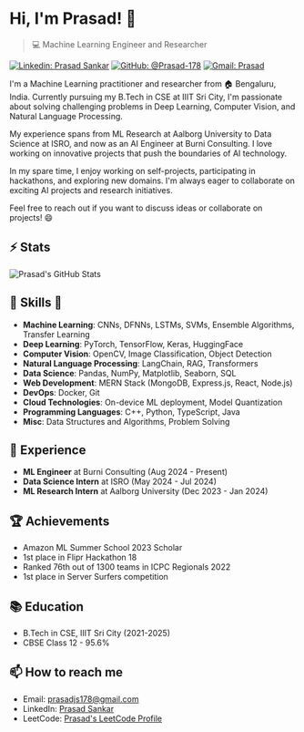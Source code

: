 # Hi, I'm Prasad! 👋
>  💻 Machine Learning Engineer and Researcher

[![Linkedin: Prasad Sankar](https://img.shields.io/badge/-Prasad%20Sankar-blue?style=flat-square&logo=Linkedin&logoColor=white&link=https://www.linkedin.com/in/prasadsankar178/)](https://www.linkedin.com/in/prasadsankar178/)
[![GitHub: @Prasad-178](https://img.shields.io/github/followers/Prasad-178?label=follow&style=social)](https://github.com/Prasad-178)
[![Gmail: Prasad](https://img.shields.io/badge/Gmail-prasad-red)](mailto:prasadjs178@gmail.com)

I'm a Machine Learning practitioner and researcher from :house: Bengaluru, India. Currently pursuing my B.Tech in CSE at IIIT Sri City, I'm passionate about solving challenging problems in Deep Learning, Computer Vision, and Natural Language Processing.

My experience spans from ML Research at Aalborg University to Data Science at ISRO, and now as an AI Engineer at Burni Consulting. I love working on innovative projects that push the boundaries of AI technology.

In my spare time, I enjoy working on self-projects, participating in hackathons, and exploring new domains. I'm always eager to collaborate on exciting AI projects and research initiatives.

Feel free to reach out if you want to discuss ideas or collaborate on projects! 😄

## ⚡ Stats
![Prasad's GitHub Stats](https://github-readme-stats.vercel.app/api?username=Prasad-178&hide=["issues"]&show_icons=true)

##  🎉 Skills  🎉
- **Machine Learning**: CNNs, DFNNs, LSTMs, SVMs, Ensemble Algorithms, Transfer Learning
- **Deep Learning**: PyTorch, TensorFlow, Keras, HuggingFace
- **Computer Vision**: OpenCV, Image Classification, Object Detection
- **Natural Language Processing**: LangChain, RAG, Transformers
- **Data Science**: Pandas, NumPy, Matplotlib, Seaborn, SQL
- **Web Development**: MERN Stack (MongoDB, Express.js, React, Node.js)
- **DevOps**: Docker, Git
- **Cloud Technologies**: On-device ML deployment, Model Quantization
- **Programming Languages**: C++, Python, TypeScript, Java
- **Misc**: Data Structures and Algorithms, Problem Solving

## 🚀 Experience
- **ML Engineer** at Burni Consulting (Aug 2024 - Present)
- **Data Science Intern** at ISRO (May 2024 - Jul 2024)
- **ML Research Intern** at Aalborg University (Dec 2023 - Jan 2024)

## 🏆 Achievements
- Amazon ML Summer School 2023 Scholar
- 1st place in Flipr Hackathon 18
- Ranked 76th out of 1300 teams in ICPC Regionals 2022
- 1st place in Server Surfers competition

## 📚 Education
- B.Tech in CSE, IIIT Sri City (2021-2025)
- CBSE Class 12 - 95.6%

## 📫 How to reach me
- Email: prasadjs178@gmail.com
- LinkedIn: [Prasad Sankar]([https://www.linkedin.com/in/prasad-sankar-370362223/](https://www.linkedin.com/in/prasadsankar178/))
- LeetCode: [Prasad's LeetCode Profile](https://leetcode.com/u/esrevda178/)
